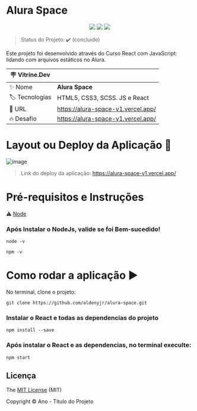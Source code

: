 # Alura Space

<p align="center">
  <img src="https://img.shields.io/static/v1?label=react&message=framework&color=blue&style=for-the-badge&logo=REACT"/>
  <img src="http://img.shields.io/static/v1?label=License&message=MIT&color=green&style=for-the-badge"/>
   <img src="http://img.shields.io/static/v1?label=STATUS&message=CONCLUIDO&color=GREEN&style=for-the-badge"/>
</p>

> Status do Projeto: :heavy_check_mark: (concluido)

Este projeto foi desenvolvido através do Curso React com JavaScript: lidando com arquivos estáticos no Alura.

| :placard: Vitrine.Dev |                                    |
| --------------------- | ---------------------------------- |
| :sparkles: Nome       | **Alura Space**                    |
| :label: Tecnologias   | HTML5, CSS3, SCSS. JS e React      |
| :rocket: URL          | https://alura-space-v1.vercel.app/ |
| :fire: Desafio        | https://alura-space-v1.vercel.app/ |

<!-- Inserir imagem com a #vitrinedev ao final do link -->

# Layout ou Deploy da Aplicação :dash:

![image](https://user-images.githubusercontent.com/114154072/229258633-7a223924-ea4d-4c89-9b30-4b4689872c71.png)

> Link do deploy da aplicação:
> https://alura-space-v1.vercel.app/

# Pré-requisitos e Instruções

:warning: [Node](https://nodejs.org/en/download/)

### Após Instalar o NodeJs, valide se foi Bem-sucedido!

```
node -v
```

```
npm -v
```

# Como rodar a aplicação :arrow_forward:

No terminal, clone o projeto:

```
git clone https://github.com/aldenyjr/alura-space.git
```

### Instalar o React e todas as dependencias do projeto

```
npm install --save
```

### Após instalar o React e as dependencias, no terminal execulte:

```
npm start
```

## Licença

The [MIT License]() (MIT)

Copyright :copyright: Ano - Titulo do Projeto
